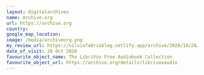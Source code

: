 ```yaml
---
layout: digitalarchives
name: Archive.org
url: https://archive.org 
country: 
google_map_location: 
image: /media/archiveorg.png
my_review_url: https://silviafabrisblog.netlify.app/archive/2020/10/28/archive.html
date_of_visit: 28 Oct 2020
favourite_object_name: The LibriVox Free Audiobook Collection
favourite_object_url: https://archive.org/details/librivoxaudio
---
```

